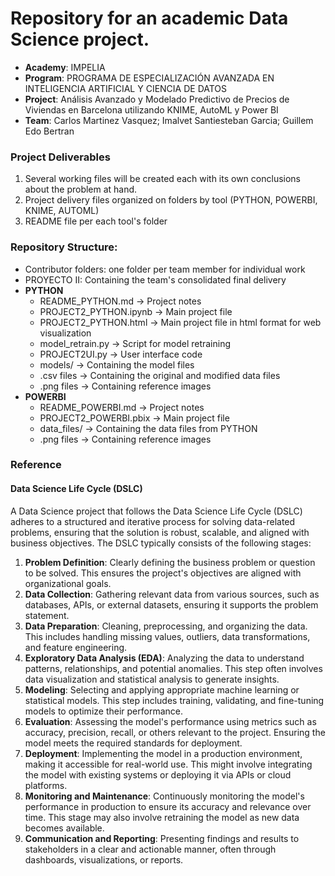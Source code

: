 # Repository for an academic Data Science project.

- **Academy**: IMPELIA
- **Program**: PROGRAMA DE ESPECIALIZACIÓN AVANZADA EN INTELIGENCIA ARTIFICIAL Y CIENCIA DE DATOS 
- **Project**: Análisis Avanzado y Modelado Predictivo de Precios de Viviendas en Barcelona utilizando KNIME, AutoML y Power BI
- **Team**: Carlos Martinez Vasquez; ​Imalvet Santiesteban Garcia; ​Guillem Edo Bertran

### Project Deliverables
1. Several working files will be created each with its own conclusions about the problem at hand.
2. Project delivery files organized on folders by tool (PYTHON, POWERBI, KNIME, AUTOML)
3. README file per each tool's folder

### Repository Structure:
- Contributor folders: one folder per team member for individual work
- PROYECTO II: Containing the team's consolidated final delivery
- **PYTHON**
    - README_PYTHON.md -> Project notes
    - PROJECT2_PYTHON.ipynb -> Main project file
    - PROJECT2_PYTHON.html -> Main project file in html format for web visualization
    - model_retrain.py -> Script for model retraining
    - PROJECT2UI.py -> User interface code
    - models/ -> Containing the model files
    - .csv files -> Containing the original and modified data files
    - .png files -> Containing reference images
- **POWERBI**
    - README_POWERBI.md -> Project notes
    - PROJECT2_POWERBI.pbix -> Main project file
    - data_files/ -> Containing the data files from PYTHON
    - .png files -> Containing reference images



### Reference
#### Data Science Life Cycle (DSLC)
A Data Science project that follows the Data Science Life Cycle (DSLC) adheres to a structured and iterative process for solving data-related problems, ensuring that the solution is robust, scalable, and aligned with business objectives. The DSLC typically consists of the following stages:

1. **Problem Definition**: Clearly defining the business problem or question to be solved. This ensures the project's objectives are aligned with organizational goals.
2. **Data Collection**: Gathering relevant data from various sources, such as databases, APIs, or external datasets, ensuring it supports the problem statement.
3. **Data Preparation**: Cleaning, preprocessing, and organizing the data. This includes handling missing values, outliers, data transformations, and feature engineering.
4. **Exploratory Data Analysis (EDA)**: Analyzing the data to understand patterns, relationships, and potential anomalies. This step often involves data visualization and statistical analysis to generate insights.
5. **Modeling**: Selecting and applying appropriate machine learning or statistical models. This step includes training, validating, and fine-tuning models to optimize their performance.
6. **Evaluation**: Assessing the model's performance using metrics such as accuracy, precision, recall, or others relevant to the project. Ensuring the model meets the required standards for deployment.
7. **Deployment**: Implementing the model in a production environment, making it accessible for real-world use. This might involve integrating the model with existing systems or deploying it via APIs or cloud platforms.
8. **Monitoring and Maintenance**: Continuously monitoring the model's performance in production to ensure its accuracy and relevance over time. This stage may also involve retraining the model as new data becomes available.
9. **Communication and Reporting**: Presenting findings and results to stakeholders in a clear and actionable manner, often through dashboards, visualizations, or reports.
